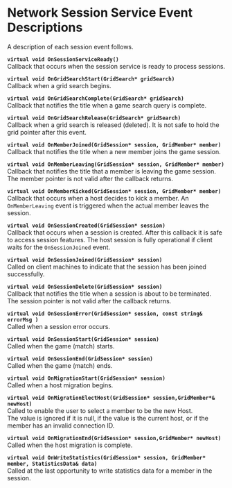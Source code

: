 # Network Session Service Event Descriptions<a name="network-session-service-events-descriptions"></a>

A description of each session event follows\.

**`virtual void OnSessionServiceReady()`**  
Callback that occurs when the session service is ready to process sessions\.

**`virtual void OnGridSearchStart(GridSearch* gridSearch)`**  
Callback when a grid search begins\.

**`virtual void OnGridSearchComplete(GridSearch* gridSearch)`**  
Callback that notifies the title when a game search query is complete\. 

**`virtual void OnGridSearchRelease(GridSearch* gridSearch)`**  
Callback when a grid search is released \(deleted\)\. It is not safe to hold the grid pointer after this event\.

**`virtual void OnMemberJoined(GridSession* session, GridMember* member)`**  
Callback that notifies the title when a new member joins the game session\.

**`virtual void OnMemberLeaving(GridSession* session, GridMember* member)`**  
Callback that notifies the title that a member is leaving the game session\.   
The member pointer is not valid after the callback returns\.

**`virtual void OnMemberKicked(GridSession* session, GridMember* member)`**  
Callback that occurs when a host decides to kick a member\. An `OnMemberLeaving` event is triggered when the actual member leaves the session\.

**`virtual void OnSessionCreated(GridSession* session)`**  
Callback that occurs when a session is created\. After this callback it is safe to access session features\. The host session is fully operational if client waits for the `OnSessionJoined` event\.

**`virtual void OnSessionJoined(GridSession* session)`**  
Called on client machines to indicate that the session has been joined successfully\.

**`virtual void OnSessionDelete(GridSession* session)`**  
Callback that notifies the title when a session is about to be terminated\.  
The session pointer is not valid after the callback returns\.

**`virtual void OnSessionError(GridSession* session, const string& errorMsg )`**  
Called when a session error occurs\.

**`virtual void OnSessionStart(GridSession* session)`**  
Called when the game \(match\) starts\.

**`virtual void OnSessionEnd(GridSession* session)`**  
Called when the game \(match\) ends\.

**`virtual void OnMigrationStart(GridSession* session)`**  
Called when a host migration begins\.

**`virtual void OnMigrationElectHost(GridSession* session,GridMember*& newHost)`**  
Called to enable the user to select a member to be the new Host\.  
The value is ignored if it is null, if the value is the current host, or if the member has an invalid connection ID\.

**`virtual void OnMigrationEnd(GridSession* session,GridMember* newHost)`**  
Called when the host migration is complete\.

**`virtual void OnWriteStatistics(GridSession* session, GridMember* member, StatisticsData& data)`**  
Called at the last opportunity to write statistics data for a member in the session\.